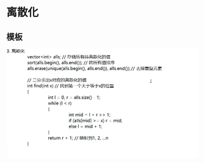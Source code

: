 # 离散化

## 模板

![图 1](../../images/f65a04a93aba96cf941c7548789dba522528b2a295e76105c9a6521c4a8da619.png)  



